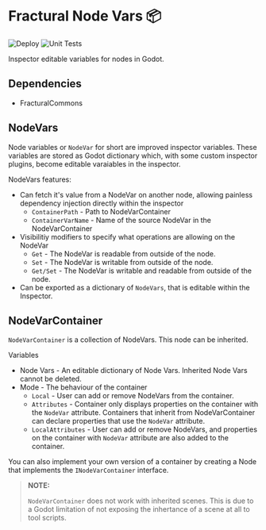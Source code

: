 # Fractural Node Vars 📦

![Deploy](https://github.com/Fractural/FracturalNodeVars/actions/workflows/deploy.yml/badge.svg) ![Unit Tests](https://github.com/Fractural/FracturalNodeVars/actions/workflows/tests.yml/badge.svg)

Inspector editable variables for nodes in Godot.

## Dependencies

- FracturalCommons

## NodeVars

Node variables or `NodeVar` for short are improved inspector variables. These variables are stored as Godot dictionary which, with some custom inspector plugins, become editable varaiables in the inspector.

NodeVars features: 
- Can fetch it's value from a NodeVar on another node, allowing painless dependency injection directly within the inspector
    - `ContainerPath` - Path to NodeVarContainer
    - `ContainerVarName` - Name of the source NodeVar in the NodeVarContainer
- Visibilitiy modifiers to specify what operations are allowing on the NodeVar
    - `Get` - The NodeVar is readable from outside of the node.
    - `Set` - The NodeVar is writable from outside of the node.
    - `Get/Set` - The NodeVar is writable and readable from outside of the node. 
- Can be exported as a dictionary of `NodeVars`, that is editable within the Inspector.

## NodeVarContainer

`NodeVarContainer` is a collection of NodeVars. This node can be inherited.

Variables
- Node Vars - An editable dictionary of Node Vars. Inherited Node Vars cannot be deleted.
- Mode - The behaviour of the container
    - `Local` - User can add or remove NodeVars from the container.
    - `Attributes` - Container only displays properties on the container with the `NodeVar` attribute. Containers that inherit from NodeVarContainer can declare properties that use the `NodeVar` attribute.
    - `LocalAttributes` - User can add or remove NodeVars, and properties on the container with `NodeVar` attribute are also added to the container.

You can also implement your own version of a container by creating a Node that implements the `INodeVarContainer` interface.  

> **NOTE:**
> 
> `NodeVarContainer` does not work with inherited scenes. This is due to a Godot limitation of not exposing the inhertance of a scene at all to tool scripts.
